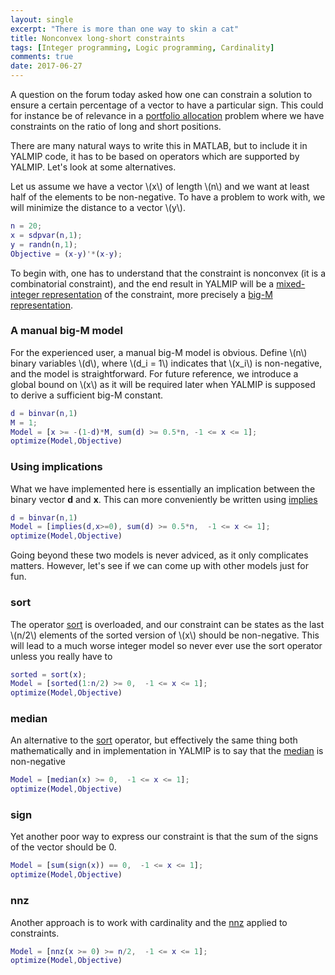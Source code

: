 ```yaml
---
layout: single
excerpt: "There is more than one way to skin a cat"
title: Nonconvex long-short constraints
tags: [Integer programming, Logic programming, Cardinality]
comments: true
date: 2017-06-27
---
```


A question on the forum today asked how one can constrain a solution to ensure a certain percentage of a vector to have a particular sign. This could for instance be of relevance in a [portfolio allocation](/example/portfolio) problem where we have constraints on the ratio of long and short positions.

There are many natural ways to write this in MATLAB, but to include it in YALMIP code, it has to be based on operators which are supported by YALMIP. Let's look at some alternatives.

Let us assume we have a vector \\(x\\) of length \\(n\\) and we want at least half of the elements to be non-negative. To have a problem to work with, we will minimize the distance to a vector \\(y\\).

````matlab
n = 20;
x = sdpvar(n,1);
y = randn(n,1);
Objective = (x-y)'*(x-y);
````

To begin with, one has to understand that the constraint is nonconvex (it is a combinatorial constraint), and the end result in YALMIP will be a [mixed-integer representation](/tutorial/nonlinearoperatorsmixedinteger) of the constraint, more precisely a [big-M representation](/tutorial/bigmandconvexhulls/). 

### A manual big-M model

For the experienced user, a manual big-M model is obvious. Define \\(n\\) binary variables \\(d\\), where \\(d_i = 1\\) indicates that \\(x_i\\) is non-negative, and the model is straightforward. For future reference, we introduce a global bound on \\(x\\) as it will be required later when YALMIP is supposed to derive a sufficient big-M constant.

````matlab
d = binvar(n,1)
M = 1;
Model = [x >= -(1-d)*M, sum(d) >= 0.5*n, -1 <= x <= 1];
optimize(Model,Objective)
````

### Using implications
What we have implemented here is essentially an implication between the binary vector **d** and **x**. This can more conveniently be written using [implies](/command/implies)

````matlab
d = binvar(n,1)
Model = [implies(d,x>=0), sum(d) >= 0.5*n,  -1 <= x <= 1];
optimize(Model,Objective)
````

Going beyond these two models is never adviced, as it only complicates matters. However, let's see if we can come up with other models just for fun.

### sort

The operator [sort](/command/sort) is overloaded, and our constraint can be states as the last \\(n/2\\) elements of the sorted version of \\(x\\) should be non-negative. This will lead to a much worse integer model so never ever use the sort operator unless you really have to

````matlab
sorted = sort(x);
Model = [sorted(1:n/2) >= 0,  -1 <= x <= 1];
optimize(Model,Objective)
````

### median

An alternative to the [sort](/command/sort) operator, but effectively the same thing both mathematically and in implementation in YALMIP is to say that the [median](/command/median) is non-negative

````matlab
Model = [median(x) >= 0,  -1 <= x <= 1];
optimize(Model,Objective)
````

### sign

Yet another poor way to express our constraint is that the sum of the signs of the vector should be 0.

````matlab
Model = [sum(sign(x)) == 0,  -1 <= x <= 1];
optimize(Model,Objective)
````

### nnz
Another approach is to work with cardinality and the [nnz](/command/nnz) applied to constraints.

````matlab
Model = [nnz(x >= 0) >= n/2,  -1 <= x <= 1];
optimize(Model,Objective)
````




